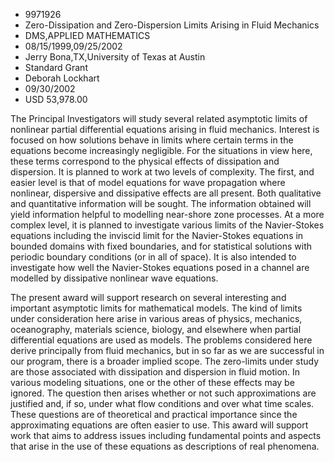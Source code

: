 
* 9971926
* Zero-Dissipation and Zero-Dispersion Limits Arising in Fluid Mechanics
* DMS,APPLIED MATHEMATICS
* 08/15/1999,09/25/2002
* Jerry Bona,TX,University of Texas at Austin
* Standard Grant
* Deborah Lockhart
* 09/30/2002
* USD 53,978.00

The Principal Investigators will study several related asymptotic limits of
nonlinear partial differential equations arising in fluid mechanics. Interest is
focused on how solutions behave in limits where certain terms in the equations
become increasingly negligible. For the situations in view here, these terms
correspond to the physical effects of dissipation and dispersion. It is planned
to work at two levels of complexity. The first, and easier level is that of
model equations for wave propagation where nonlinear, dispersive and dissipative
effects are all present. Both qualitative and quantitative information will be
sought. The information obtained will yield information helpful to modelling
near-shore zone processes. At a more complex level, it is planned to investigate
various limits of the Navier-Stokes equations including the inviscid limit for
the Navier-Stokes equations in bounded domains with fixed boundaries, and for
statistical solutions with periodic boundary conditions (or in all of space). It
is also intended to investigate how well the Navier-Stokes equations posed in a
channel are modelled by dissipative nonlinear wave equations.

The present award will support research on several interesting and important
asymptotic limits for mathematical models. The kind of limits under
consideration here arise in various areas of physics, mechanics, oceanography,
materials science, biology, and elsewhere when partial differential equations
are used as models. The problems considered here derive principally from fluid
mechanics, but in so far as we are successful in our program, there is a broader
implied scope. The zero-limits under study are those associated with dissipation
and dispersion in fluid motion. In various modeling situations, one or the other
of these effects may be ignored. The question then arises whether or not such
approximations are justified and, if so, under what flow conditions and over
what time scales. These questions are of theoretical and practical importance
since the approximating equations are often easier to use. This award will
support work that aims to address issues including fundamental points and
aspects that arise in the use of these equations as descriptions of real
phenomena.
